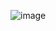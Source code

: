 ![image](https://user-images.githubusercontent.com/60442877/226209068-9d829217-57c6-4a20-8dd9-ee80163009d7.png)

